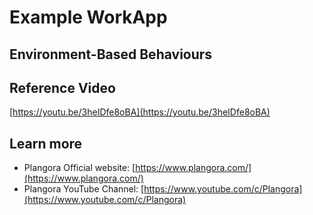 # Example WorkApp

## Environment-Based Behaviours

## Reference Video
[https://youtu.be/3heIDfe8oBA](https://youtu.be/3heIDfe8oBA)

## Learn more

  * Plangora Official website: [https://www.plangora.com/](https://www.plangora.com/)
  * Plangora YouTube Channel: [https://www.youtube.com/c/Plangora](https://www.youtube.com/c/Plangora)